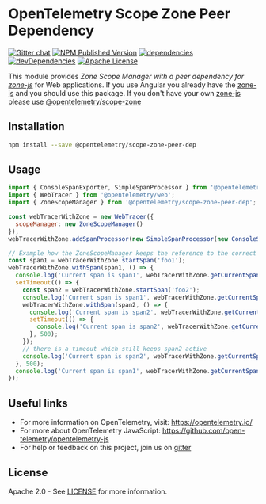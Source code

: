 # OpenTelemetry Scope Zone Peer Dependency
[![Gitter chat][gitter-image]][gitter-url]
[![NPM Published Version][npm-img]][npm-url]
[![dependencies][dependencies-image]][dependencies-url]
[![devDependencies][devDependencies-image]][devDependencies-url]
[![Apache License][license-image]][license-image]

This module provides *Zone Scope Manager with a peer dependency for [zone-js]* for Web applications.
If you use Angular you already have the [zone-js] and you should use this package.
If you don't have your own [zone-js] please use [@opentelemetry/scope-zone]


## Installation

```bash
npm install --save @opentelemetry/scope-zone-peer-dep
```

## Usage
```js
import { ConsoleSpanExporter, SimpleSpanProcessor } from '@opentelemetry/tracing';
import { WebTracer } from '@opentelemetry/web';
import { ZoneScopeManager } from '@opentelemetry/scope-zone-peer-dep';

const webTracerWithZone = new WebTracer({
  scopeManager: new ZoneScopeManager()
});
webTracerWithZone.addSpanProcessor(new SimpleSpanProcessor(new ConsoleSpanExporter()));

// Example how the ZoneScopeManager keeps the reference to the correct scope during async operations
const span1 = webTracerWithZone.startSpan('foo1');
webTracerWithZone.withSpan(span1, () => {
  console.log('Current span is span1', webTracerWithZone.getCurrentSpan() === span1);
  setTimeout(() => {
    const span2 = webTracerWithZone.startSpan('foo2');
    console.log('Current span is span1', webTracerWithZone.getCurrentSpan() === span1);
    webTracerWithZone.withSpan(span2, () => {
      console.log('Current span is span2', webTracerWithZone.getCurrentSpan() === span2);
      setTimeout(() => {
        console.log('Current span is span2', webTracerWithZone.getCurrentSpan() === span2);
      }, 500);
    });
    // there is a timeout which still keeps span2 active
    console.log('Current span is span2', webTracerWithZone.getCurrentSpan() === span2);
  }, 500);
  console.log('Current span is span1', webTracerWithZone.getCurrentSpan() === span1);
});

```

## Useful links
- For more information on OpenTelemetry, visit: <https://opentelemetry.io/>
- For more about OpenTelemetry JavaScript: <https://github.com/open-telemetry/opentelemetry-js>
- For help or feedback on this project, join us on [gitter][gitter-url]

## License

Apache 2.0 - See [LICENSE][license-url] for more information.

[gitter-image]: https://badges.gitter.im/open-telemetry/opentelemetry-js.svg
[gitter-url]: https://gitter.im/open-telemetry/opentelemetry-node?utm_source=badge&utm_medium=badge&utm_campaign=pr-badge&utm_content=badge
[license-url]: https://github.com/open-telemetry/opentelemetry-js/blob/master/LICENSE
[license-image]: https://img.shields.io/badge/license-Apache_2.0-green.svg?style=flat
[dependencies-image]: https://david-dm.org/open-telemetry/opentelemetry-js/status.svg?path=packages/opentelemetry-scope-zone-peer-dep
[dependencies-url]: https://david-dm.org/open-telemetry/opentelemetry-js?path=packages%2Fopentelemetry-scope-zone-peer-dep
[devDependencies-image]: https://david-dm.org/open-telemetry/opentelemetry-js/dev-status.svg?path=packages/opentelemetry-scope-zone-peer-dep
[devDependencies-url]: https://david-dm.org/open-telemetry/opentelemetry-js?path=packages%2Fopentelemetry-web&type=dev
[npm-url]: https://www.npmjs.com/package/@opentelemetry/scope-zone-peer-dep
[npm-img]: https://badge.fury.io/js/%40opentelemetry%2Fscope-zone-peer-dep.svg
[zone-js]: https://www.npmjs.com/package/zone.js
[@opentelemetry/scope-zone]: https://www.npmjs.com/package/@opentelemetry/scope-zone
